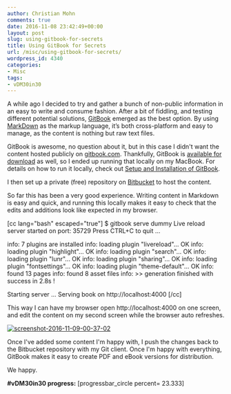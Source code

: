```yaml
---
author: Christian Mohn
comments: true
date: 2016-11-08 23:42:49+00:00
layout: post
slug: using-gitbook-for-secrets
title: Using GitBook for Secrets
url: /misc/using-gitbook-for-secrets/
wordpress_id: 4340
categories:
- Misc
tags:
- vDM30in30
---
```


A while ago I decided to try and gather a bunch of non-public information in an easy to write and consume fashion. After a bit of fiddling, and testing different potential solutions, [GitBook](http://gitbook.com/) emerged as the best option. By using [MarkDown](https://daringfireball.net/projects/markdown/) as the markup language, it’s both cross-platform and easy to manage, as the content is nothing but raw text files.

<!--more-->


GitBook is awesome, no question about it, but in this case I didn't want the content hosted publicly on [gitbook.com](http://gitbook.com). Thankfully, GitBook is [available for download](https://github.com/GitbookIO/gitbook) as well, so I ended up running that locally on my MacBook. For details on how to run it locally, check out [Setup and Installation of GitBook](https://github.com/GitbookIO/gitbook/blob/master/docs/setup.md).

I then set up a private (free) repository on [Bitbucket](https://bitbucket.org/) to host the content.

So far this has been a very good experience. Writing content in Markdown is easy and quick, and running this locally makes it easy to check that the edits and additions look like expected in my browser.

[cc lang="bash" escaped="true"]
$ gitbook serve dummy
Live reload server started on port: 35729
Press CTRL+C to quit ...

info: 7 plugins are installed
info: loading plugin "livereload"... OK
info: loading plugin "highlight"... OK
info: loading plugin "search"... OK
info: loading plugin "lunr"... OK
info: loading plugin "sharing"... OK
info: loading plugin "fontsettings"... OK
info: loading plugin "theme-default"... OK
info: found 13 pages
info: found 8 asset files
info: >> generation finished with success in 2.8s !

Starting server ...
Serving book on http://localhost:4000
[/cc]

This way I can have my browser open http://localhost:4000 on one screen, and edit the content on my second screen while the browser auto refreshes.

[![screenshot-2016-11-09-00-37-02](http://vninja.net/wordpress/wp-content/uploads/2016/11/Screenshot-2016-11-09-00.37.02-1024x645.png)](http://slipsum.com/)

Once I've added some content I'm happy with, I push the changes back to the Bitbucket repository with my Git client. Once I'm happy with everything, GitBook makes it easy to create PDF and eBook versions for distribution.

We happy.

**#vDM30in30 progress:**
[progressbar_circle percent= 23.333]
